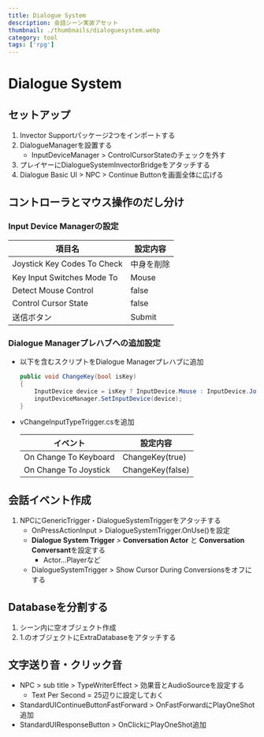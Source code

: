 ```yaml
---
title: Dialogue System
description: 会話シーン実装アセット
thumbnail: ./thumbnails/dialoguesystem.webp
category: tool
tags: ['rpg']
---
```


# Dialogue System

## セットアップ

1. Invector Supportパッケージ2つをインポートする
2. DialogueManagerを設置する
   - InputDeviceManager > ControlCursorStateのチェックを外す
3. プレイヤーにDialogueSystemInvectorBridgeをアタッチする
4. Dialogue Basic UI > NPC > Continue Buttonを画面全体に広げる

## コントローラとマウス操作のだし分け

### Input Device Managerの設定

|項目名|設定内容|
|---|---|
|Joystick Key Codes To Check|中身を削除|
|Key Input Switches Mode To|Mouse|
|Detect Mouse Control|false|
|Control Cursor State|false|
|送信ボタン|Submit|

### Dialogue Managerプレハブへの追加設定

- 以下を含むスクリプトをDialogue Managerプレハブに追加

  ``` csharp
  public void ChangeKey(bool isKey)
  {
      InputDevice device = isKey ? InputDevice.Mouse : InputDevice.Joystick;
      inputDeviceManager.SetInputDevice(device);
  }
  ```

- vChangeInputTypeTrigger.csを追加

  |イベント|設定内容|
  |---|---|
  |On Change To Keyboard|ChangeKey(true)|
  |On Change To Joystick|ChangeKey(false)|

## 会話イベント作成

1. NPCにGenericTrigger・DialogueSystemTriggerをアタッチする
   - OnPressActionInput > DialogueSystemTrigger.OnUse()を設定
   - **Dialogue System Trigger** > **Conversation Actor** と **Conversation Conversant**を設定する
     - Actor…Playerなど
   - DialogueSystemTrigger > Show Cursor During Conversionsをオフにする

## Databaseを分割する

1. シーン内に空オブジェクト作成
2. 1.のオブジェクトにExtraDatabaseをアタッチする

## 文字送り音・クリック音

- NPC > sub title > TypeWriterEffect > 効果音とAudioSourceを設定する
  - Text Per Second = 25辺りに設定しておく
- StandardUIContinueButtonFastForward > OnFastForwardにPlayOneShot追加
- StandardUIResponseButton > OnClickにPlayOneShot追加

